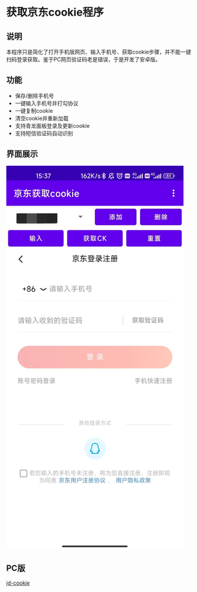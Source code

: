 # 获取京东cookie程序

## 说明

本程序只是简化了打开手机版网页、输入手机号、获取cookie步骤，并不能一键扫码登录获取。鉴于PC网页验证码老是错误，于是开发了安卓版。

## 功能
* 保存/删除手机号
* 一键输入手机号并打勾协议
* 一键复制cookie
* 清空cookie并重新加载
* 支持青龙面板登录及更新cookie
* 支持短信验证码自动识别

## 界面展示

![](doc/gui.jpg)

## PC版
[jd-cookie](https://github.com/XanderYe/jd-cookie)